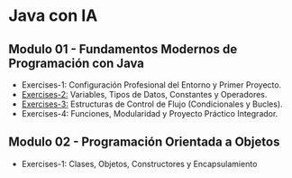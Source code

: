 # Java con IA
## Modulo 01 - Fundamentos Modernos de Programación con Java
- Exercises-1: Configuración Profesional del Entorno y Primer Proyecto.
- [Exercises-2:](Junior/Module-1/Exercises-2) Variables, Tipos de Datos, Constantes y Operadores.
- [Exercises-3:](Junior/Module-1/Exercises-3) Estructuras de Control de Flujo (Condicionales y Bucles).
- Exercises-4: Funciones, Modularidad y Proyecto Práctico Integrador.

## Modulo 02 - Programación Orientada a Objetos
- Exercises-1: Clases, Objetos, Constructores y Encapsulamiento
